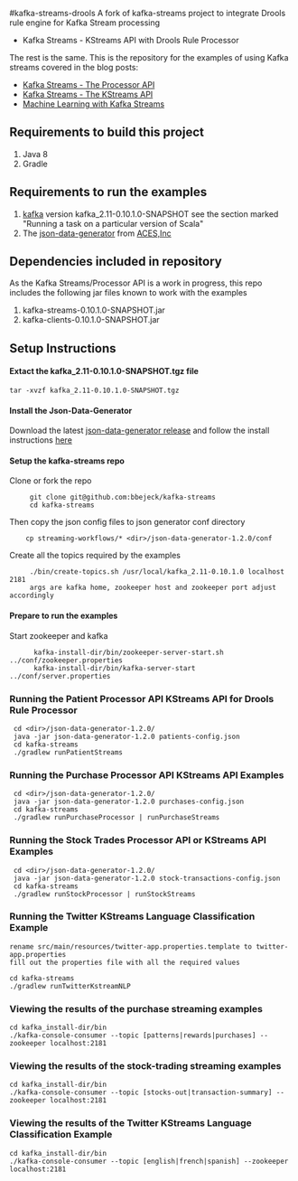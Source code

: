 #kafka-streams-drools
A fork of kafka-streams project to integrate Drools rule engine for Kafka Stream processing

 *   Kafka Streams - KStreams API with Drools Rule Processor
 
 The rest is the same.
 This is the repository for the examples of using Kafka streams covered in the blog posts:
 *   [Kafka Streams - The Processor API](http://codingjunkie.net/kafka-processor-part1/)
 *   [Kafka Streams - The KStreams API](http://codingjunkie.net/kafka-streams-part2/)
 *   [Machine Learning with Kafka Streams](http://codingjunkie.net/kafka-streams-machine-learning/)


## Requirements to build this project

1.    Java 8
2.    Gradle

## Requirements to run the examples

1.    [kafka](https://github.com/apache/kafka) version kafka_2.11-0.10.1.0-SNAPSHOT see the section marked "Running a task on a particular version of Scala"
2.    The [json-data-generator](https://github.com/acesinc/json-data-generator) from [ACES,Inc](http://acesinc.net/)


## Dependencies included in repository
As the Kafka Streams/Processor API is a work in progress, this repo includes the following jar files known to work with the examples

1.    kafka-streams-0.10.1.0-SNAPSHOT.jar
2.    kafka-clients-0.10.1.0-SNAPSHOT.jar

## Setup Instructions

#### Extact the kafka_2.11-0.10.1.0-SNAPSHOT.tgz file ####
    tar -xvzf kafka_2.11-0.10.1.0-SNAPSHOT.tgz

#### Install the Json-Data-Generator  
Download the latest [json-data-generator release](https://github.com/acesinc/json-data-generator/releases) and follow the install instructions [here](http://acesinc.net/introducing-a-streaming-json-data-generator/)

#### Setup the kafka-streams repo
Clone or fork the repo
```
     git clone git@github.com:bbejeck/kafka-streams    
     cd kafka-streams
```     
Then copy the json config files to json generator conf directory
```
    cp streaming-workflows/* <dir>/json-data-generator-1.2.0/conf
```    

Create all the topics required by the examples
```
     ./bin/create-topics.sh /usr/local/kafka_2.11-0.10.1.0 localhost 2181
     args are kafka home, zookeeper host and zookeeper port adjust accordingly
```     

#### Prepare to run the examples
Start zookeeper and kafka
```
      kafka-install-dir/bin/zookeeper-server-start.sh ../conf/zookeeper.properties
      kafka-install-dir/bin/kafka-server-start ../conf/server.properties
```
### Running the Patient Processor API KStreams API for Drools Rule Processor ###
     cd <dir>/json-data-generator-1.2.0/
     java -jar json-data-generator-1.2.0 patients-config.json
     cd kafka-streams
     ./gradlew runPatientStreams



### Running the Purchase Processor API KStreams API Examples ###
     cd <dir>/json-data-generator-1.2.0/
     java -jar json-data-generator-1.2.0 purchases-config.json
     cd kafka-streams
     ./gradlew runPurchaseProcessor | runPurchaseStreams


### Running the Stock Trades Processor API or KStreams API Examples ###
     cd <dir>/json-data-generator-1.2.0/
     java -jar json-data-generator-1.2.0 stock-transactions-config.json
     cd kafka-streams
     ./gradlew runStockProcessor | runStockStreams

### Running the Twitter KStreams Language Classification Example ###
    rename src/main/resources/twitter-app.properties.template to twitter-app.properties
    fill out the properties file with all the required values

    cd kafka-streams
    ./gradlew runTwitterKstreamNLP

### Viewing the results of the purchase streaming examples ###
    cd kafka_install-dir/bin
    ./kafka-console-consumer --topic [patterns|rewards|purchases] --zookeeper localhost:2181

### Viewing the results of the stock-trading streaming examples ###
    cd kafka_install-dir/bin
    ./kafka-console-consumer --topic [stocks-out|transaction-summary] --zookeeper localhost:2181

### Viewing the results of the Twitter KStreams Language Classification Example ###
    cd kafka_install-dir/bin
    ./kafka-console-consumer --topic [english|french|spanish] --zookeeper localhost:2181    
